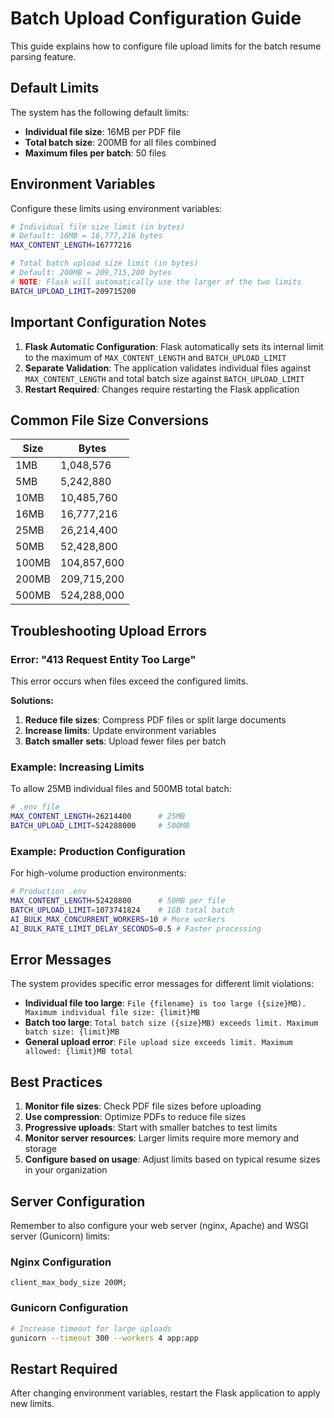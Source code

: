 # Batch Upload Configuration Guide

This guide explains how to configure file upload limits for the batch resume parsing feature.

## Default Limits

The system has the following default limits:

- **Individual file size**: 16MB per PDF file
- **Total batch size**: 200MB for all files combined
- **Maximum files per batch**: 50 files

## Environment Variables

Configure these limits using environment variables:

```bash
# Individual file size limit (in bytes)
# Default: 16MB = 16,777,216 bytes
MAX_CONTENT_LENGTH=16777216

# Total batch upload size limit (in bytes)  
# Default: 200MB = 209,715,200 bytes
# NOTE: Flask will automatically use the larger of the two limits
BATCH_UPLOAD_LIMIT=209715200
```

## Important Configuration Notes

1. **Flask Automatic Configuration**: Flask automatically sets its internal limit to the maximum of `MAX_CONTENT_LENGTH` and `BATCH_UPLOAD_LIMIT`
2. **Separate Validation**: The application validates individual files against `MAX_CONTENT_LENGTH` and total batch size against `BATCH_UPLOAD_LIMIT`
3. **Restart Required**: Changes require restarting the Flask application

## Common File Size Conversions

| Size | Bytes |
|------|-------|
| 1MB | 1,048,576 |
| 5MB | 5,242,880 |
| 10MB | 10,485,760 |
| 16MB | 16,777,216 |
| 25MB | 26,214,400 |
| 50MB | 52,428,800 |
| 100MB | 104,857,600 |
| 200MB | 209,715,200 |
| 500MB | 524,288,000 |

## Troubleshooting Upload Errors

### Error: "413 Request Entity Too Large"

This error occurs when files exceed the configured limits.

**Solutions:**

1. **Reduce file sizes**: Compress PDF files or split large documents
2. **Increase limits**: Update environment variables
3. **Batch smaller sets**: Upload fewer files per batch

### Example: Increasing Limits

To allow 25MB individual files and 500MB total batch:

```bash
# .env file
MAX_CONTENT_LENGTH=26214400      # 25MB
BATCH_UPLOAD_LIMIT=524288000     # 500MB
```

### Example: Production Configuration

For high-volume production environments:

```bash
# Production .env
MAX_CONTENT_LENGTH=52428800      # 50MB per file
BATCH_UPLOAD_LIMIT=1073741824    # 1GB total batch
AI_BULK_MAX_CONCURRENT_WORKERS=10 # More workers
AI_BULK_RATE_LIMIT_DELAY_SECONDS=0.5 # Faster processing
```

## Error Messages

The system provides specific error messages for different limit violations:

- **Individual file too large**: `File {filename} is too large ({size}MB). Maximum individual file size: {limit}MB`
- **Batch too large**: `Total batch size ({size}MB) exceeds limit. Maximum batch size: {limit}MB`
- **General upload error**: `File upload size exceeds limit. Maximum allowed: {limit}MB total`

## Best Practices

1. **Monitor file sizes**: Check PDF file sizes before uploading
2. **Use compression**: Optimize PDFs to reduce file sizes
3. **Progressive uploads**: Start with smaller batches to test limits
4. **Monitor server resources**: Larger limits require more memory and storage
5. **Configure based on usage**: Adjust limits based on typical resume sizes in your organization

## Server Configuration

Remember to also configure your web server (nginx, Apache) and WSGI server (Gunicorn) limits:

### Nginx Configuration
```nginx
client_max_body_size 200M;
```

### Gunicorn Configuration
```bash
# Increase timeout for large uploads
gunicorn --timeout 300 --workers 4 app:app
```

## Restart Required

After changing environment variables, restart the Flask application to apply new limits. 